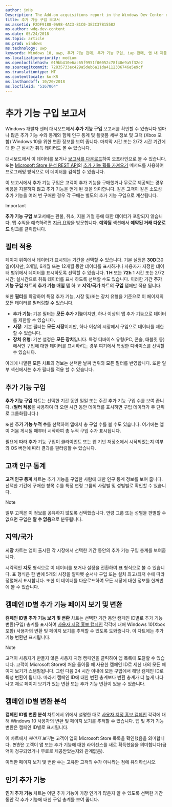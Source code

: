 ```yaml
---
author: jnHs
Description: The Add-on acquisitions report in the Windows Dev Center dashboard lets you see how many add-ons you've sold, along with demographic and platform details.
title: 추가 기능 구입 보고서
ms.assetid: F2DF9188-0A98-4AC3-81C0-3E2C37B15582
ms.author: wdg-dev-content
ms.date: 05/24/2018
ms.topic: article
ms.prod: windows
ms.technology: uwp
keywords: Windows 10, uwp, 추가 기능 판매, 추가 기능 구입, iap 판매, 앱 내 제품, iaps, 추가 기능
ms.localizationpriority: medium
ms.openlocfilehash: 019bb410e6ac65f9951f06052c78f40e9a5f32e2
ms.sourcegitcommit: 72835733ec429a5deb6a11da4112336746e5e9cf
ms.translationtype: MT
ms.contentlocale: ko-KR
ms.lasthandoff: 10/20/2018
ms.locfileid: "5167064"
---
```

# <a name="add-on-acquisitions-report"></a>추가 기능 구입 보고서


Windows 개발자 센터 대시보드에서 **추가 기능 구입** 보고서를 확인할 수 있습니다 얼마나 많은 추가 기능 수와 통계와 함께 인구 통계 및 플랫폼 세부 정보 및 고객 (Xbox 포함) Windows 10을 위한 변환 정보를 보여 줍니다. 마지막 시간 또는 2/72 시간 기간에 대 한 근 실시간 취득 데이터도 볼 수 있습니다.

대시보드에서 이 데이터를 보거나 [보고서를 다운로드](download-analytic-reports.md)하여 오프라인으로 볼 수 있습니다. 또는 [Microsoft Store 분석 REST API](../monetize/access-analytics-data-using-windows-store-services.md)의 [추가 기능 획득 가져오기](../monetize/get-in-app-acquisitions.md) 메서드를 사용하여 프로그래밍 방식으로 이 데이터를 검색할 수 있습니다.

이 보고서에서 추가 기능 구입은 고객이 추가 기능을 구매했거나 무료로 제공되는 경우 비용을 지불하지 않고 추가 기능을 얻게 된 것을 의미합니다. 같은 고객이 같은 소모성 추가 기능을 여러 번 구매한 경우 각 구매는 별도의 추가 기능 구입으로 계산됩니다.

> [!IMPORTANT]
> **추가 기능 구입** 보고서에는 환불, 취소, 지불 거절 등에 대한 데이터가 포함되지 않습니다. 앱 수익을 예측하려면 [지급 요약](payout-summary.md)을 방문합니다. **예약됨** 섹션에서 **예약된 거래 다운로드** 링크를 클릭합니다.


## <a name="apply-filters"></a>필터 적용

페이지 위쪽에서 데이터가 표시되는 기간을 선택할 수 있습니다. 기본 설정은 **30D**(30일)이지만, 3개월, 6개월 또는 12개월 동안 데이터를 표시하거나 사용자가 지정한 데이터 범위에서 데이터를 표시하도록 선택할 수 있습니다. **1 H** 또는 **72h** 1 시간 또는 2/72 시간; 실시간으로 취득 데이터를 표시 하도록 선택할 수도 있습니다. 이러한 기간 **추가 기능 구입** 차트의 **추가 기능 매일** 탭 하 고 **지역/국가** 차트의 **구입** 탭에만 적용 됩니다. 

또한 **필터**를 확장하여 특정 추가 기능, 시장 및/또는 장치 유형을 기준으로 이 페이지의 모든 데이터를 필터링할 수 있습니다.

-   **추가 기능**: 기본 필터는 **모든 추가 기능**이지만, 하나 이상의 앱 추가 기능으로 데이터를 제한할 수 있습니다.
-   **시장**: 기본 필터는 **모든 시장**이지만, 하나 이상의 시장에서 구입으로 데이터를 제한할 수 있습니다.
-   **장치 유형**: 기본 설정은 **모든 장치**입니다. 특정 디바이스 유형(PC, 콘솔, 태블릿 등)에서만 구입에 대한 데이터를 표시하려는 경우 여기에서 특정한 디바이스를 선택할 수 있습니다.

아래에 나열된 모든 차트의 정보는 선택한 날짜 범위와 모든 필터를 반영합니다. 또한 일부 섹션에서는 추가 필터를 적용 할 수 있습니다.


## <a name="add-on-acquisitions"></a>추가 기능 구입

**추가 기능 구입** 차트는 선택한 기간 동안 일일 또는 주간 추가 기능 구입 수를 보여 줍니다. (**필터 적용**을 사용하여 더 오랜 시간 동안 데이터를 표시하면 구입 데이터가 주 단위로 그룹화됩니다.)

또한 **추가 기능 누적 수**를 선택하여 앱에서 총 구입 수를 볼 수도 있습니다. 여기에는 앱이 처음 게시될 때부터 시작하여 총 누적 구입 수가 표시됩니다.

필요에 따라 추가 기능 구입이 클라이언트 또는 웹 기반 저장소에서 시작되었는지 여부와 OS 버전에 따라 결과를 필터링할 수 있습니다.


## <a name="customer-demographic"></a>고객 인구 통계

**고객 인구 통계** 차트는 추가 기능을 구입한 사람에 대한 인구 통계 정보를 보여 줍니다. 선택한 기간에 구매한 항목 수를 특정 연령 그룹의 사람별 및 성별별로 확인할 수 있습니다.

> [!NOTE]
> 일부 고객은 이 정보를 공유하지 않도록 선택했습니다. 연령 그룹 또는 성별을 판별할 수 없으면 구입은 **알 수 없음**으로 분류됩니다.


## <a name="markets"></a>지역/국가

**시장** 차트는 앱이 출시된 각 시장에서 선택한 기간 동안의 추가 기능 구입 총계를 보여줍니다. 

시각적인 **지도** 형식으로 이 데이터를 보거나 설정을 전환하여 **표** 형식으로 볼 수 있습니다. 표 형식은 한 번에 5개의 시장을 알파벳 순서나 구입 또는 설치 최고/최저 수에 따라 정렬해서 표시합니다. 또한 이 데이터를 다운로드하여 모든 시장에 대한 정보를 한꺼번에 볼 수 있습니다.


## <a name="add-on-page-views-and-conversions-by-campaign-id"></a>캠페인 ID별 추가 기능 페이지 보기 및 변환

**캠페인 ID별 추가 기능 보기 및 변환** 차트는 선택한 기간 동안 캠페인 ID별로 추가 기능 변환(구입) 총계를 표시하여 [사용자 지정 홍보 캠페인](create-a-custom-app-promotion-campaign.md) 각각에 대해 Windows 10(Xbox 포함) 사용자의 변환 및 페이지 보기를 추적할 수 있도록 도와줍니다. 이 차트에는 추가 기능 변환만 표시됩니다.

> [!NOTE]
> 고객이 사용자가 만들지 않은 사용자 지정 캠페인을 클릭하여 앱 목록에 도달할 수 있습니다. 고객이 Microsoft Store에 처음 들어올 때 사용한 캠페인 ID로 세션 내의 모든 페이지 보기가 스탬핑됩니다. 그런 다음 24 시간 이내에 모든 구입에서 해당 캠페인 ID로 특성 변환이 됩니다. 따라서 캠페인 ID에 대한 변환 총계보다 변환 총계가 더 높게 나타나고 제로 페이지 보기가 있는 변환 또는 추가 기능 변환이 있을 수 있습니다. 


## <a name="conversions-breakdown-by-campaign-id"></a>캠페인 ID별 변환 분석

**캠페인 ID별 변환 분석** 차트에서 위에서 설명한 대로 [사용자 지정 홍보 캠페인](create-a-custom-app-promotion-campaign.md) 각각에 대해 Windows 10 사용자의 변환 및 페이지 보기를 추적할 수 있습니다. 앱 및 추가 기능 변환은 캠페인 ID별로 표시됩니다.

이 차트에서 *페이지 보기*는 고객이 앱의 Microsoft Store 목록을 확인했음을 의미합니다. *변환*은 고객이 앱 또는 추가 기능에 대한 라이선스를 새로 획득했음을 의미합니다(금액이 청구되었거나 무료로 제공받았는지와 관계없음).

이러한 페이지 보기 및 변환 수는 고유한 고객의 수가 아니라는 점에 유의하십시오. 


## <a name="top-add-ons"></a>인기 추가 기능

**인기 추가 기능** 차트는 어떤 추가 기능이 가장 인기가 많은지 알 수 있도록 선택한 기간 동안 각 추가 기능에 대한 구입 총계를 보여 줍니다. 



 

 
